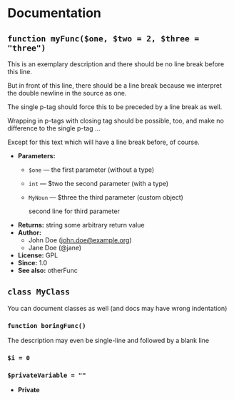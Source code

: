 # Documentation

## `function myFunc($one, $two = 2, $three = "three")`

This is an exemplary description and there should be no line break before this line.

But in front of this line, there should be a line break because we interpret the double newline in the source as one.

The single p-tag should force this to be preceded by a line break as well.

Wrapping in p-tags with closing tag should be possible, too, and make no difference to the single p-tag ...

Except for this text which will have a line break before, of course.

 * **Parameters:**
   * `$one` — the first parameter (without a type)
   * `int` — $two the second parameter (with a type)
   * `MyNoun` — $three the third parameter (custom object)

     second line for third parameter
 * **Returns:** string some arbitrary return value
 * **Author:**
   * John Doe (john.doe@example.org)
   * Jane Doe (@jane)
 * **License:** GPL
 * **Since:** 1.0
 * **See also:** otherFunc

## `class MyClass`

You can document classes as well (and docs may have wrong indentation)

### `function boringFunc()`

The description may even be single-line and followed by a blank line

### `$i = 0`


### `$privateVariable = ""`

 * **Private**

